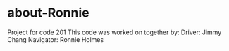 # about-Ronnie
Project for code 201 
This code was worked on together by:
Driver: Jimmy Chang
Navigator: Ronnie Holmes